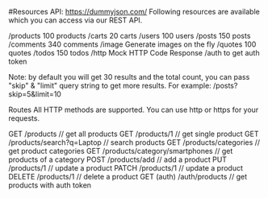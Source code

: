 #Resources
API: https://dummyjson.com/
Following resources are available which you can access via our REST API.

/products	100 products
/carts	20 carts
/users	100 users
/posts	150 posts
/comments	340 comments
/image	Generate images on the fly
/quotes	100 quotes
/todos	150 todos
/http	Mock HTTP Code Response
/auth	to get auth token

Note: by default you will get 30 results and the total count, you can pass "skip" & "limit" query string to get more results.
For example: /posts?skip=5&limit=10

Routes
All HTTP methods are supported. You can use http or https for your requests.

GET	/products	// get all products
GET	/products/1	// get single product
GET	/products/search?q=Laptop	// search products
GET	/products/categories	// get product categories
GET	/products/category/smartphones	// get products of a category
POST	/products/add	// add a product
PUT	/products/1	// update a product
PATCH	/products/1	// update a product
DELETE	/products/1	// delete a product
GET (auth)	/auth/products	// get products with auth token